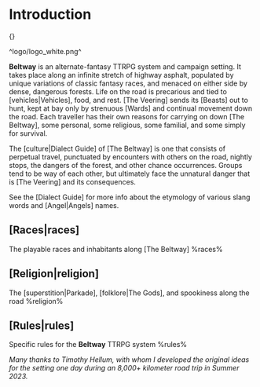# Introduction

{}

^logo/logo_white.png^

**Beltway** is an alternate-fantasy TTRPG system and campaign setting. It takes place along an infinite stretch of highway asphalt, populated by unique variations of classic fantasy races, and menaced on either side by dense, dangerous forests. Life on the road is precarious and tied to [vehicles|Vehicles], food, and rest. [The Veering] sends its [Beasts] out to hunt, kept at bay only by strenuous [Wards] and continual movement down the road. Each traveller has their own reasons for carrying on down [The Beltway], some personal, some religious, some familial, and some simply for survival.

The [culture|Dialect Guide] of [The Beltway] is one that consists of perpetual travel, punctuated by encounters with others on the road, nightly stops, the dangers of the forest, and other chance occurrences. Groups tend to be way of each other, but ultimately face the unnatural danger that is [The Veering] and its consequences.

See the [Dialect Guide] for more info about the etymology of various slang words and [Angel|Angels] names.

## [Races|races]
The playable races and inhabitants along [The Beltway]
%races%

## [Religion|religion]
The [superstition|Parkade], [folklore|The Gods], and spookiness along the road
%religion%

## [Rules|rules]
Specific rules for the **Beltway** TTRPG system
%rules%

*Many thanks to Timothy Hellum, with whom I developed the original ideas for the setting one day during an 8,000+ kilometer road trip in Summer 2023.*